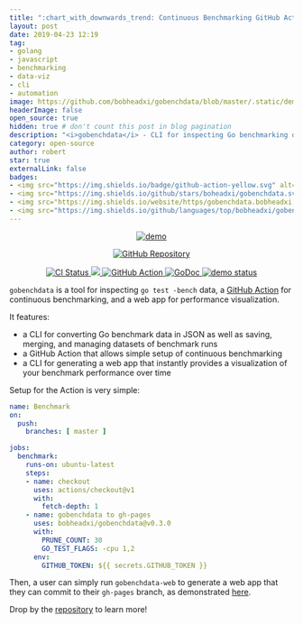 ```yaml
---
title: ":chart_with_downwards_trend: Continuous Benchmarking GitHub Action"
layout: post
date: 2019-04-23 12:19
tag:
- golang
- javascript
- benchmarking
- data-viz
- cli
- automation
image: https://github.com/bobheadxi/gobenchdata/blob/master/.static/demo-chart.png?raw=true
headerImage: false
open_source: true
hidden: true # don't count this post in blog pagination
description: "<i>gobenchdata</i> - CLI for inspecting Go benchmarking outputs, GitHub Action for continuous benchmarking, and web app for performance visualization"
category: open-source
author: robert
star: true
externalLink: false
badges:
- <img src="https://img.shields.io/badge/github-action-yellow.svg" alt="GitHub Action" />
- <img src="https://img.shields.io/github/stars/boheadxi/gobenchdata.svg?" />
- <img src="https://img.shields.io/website/https/gobenchdata.bobheadxi.dev.svg?down_color=grey&down_message=offline&label=demo&up_message=live" alt="demo status">
- <img src="https://img.shields.io/github/languages/top/bobheadxi/gobenchdata.svg?colorB=1e90ff" />
---
```


<p align="center">
  <a href="https://gobenchdata.bobheadxi.dev"> 
    <img src="https://github.com/bobheadxi/gobenchdata/blob/master/.static/demo-chart.png?raw=true" alt="demo">
  </a>
</p>

<p align="center">
  <a href="https://github.com/bobheadxi/gobenchdata">    
    <img src="https://img.shields.io/badge/github-gobenchdata-red.svg?style=for-the-badge" alt="GitHub Repository"/>
  </a>
</p>

<p align="center">
  <a href="https://dev.azure.com/bobheadxi/bobheadxi/_build/latest?definitionId=7&branchName=master">
    <img src="https://dev.azure.com/bobheadxi/bobheadxi/_apis/build/status/bobheadxi.gobenchdata?branchName=master" alt="CI Status" />
  </a>
  <a href="https://github.com/bobheadxi/gobenchdata">
    <img src="https://img.shields.io/github/stars/boheadxi/gobenchdata.svg?" />
  </a>
  <a href="https://bobheadxi.dev/r/gobenchdata">
    <img src="https://img.shields.io/badge/view-github%20action-yellow.svg" alt="GitHub Action" />
  </a>
  <a href="https://godoc.org/github.com/bobheadxi/gobenchdata">
    <img src="https://godoc.org/github.com/bobheadxi/gobenchdata?status.svg" alt="GoDoc" />
  </a>
  <a href="https://gobenchdata.bobheadxi.dev/">
    <img src="https://img.shields.io/website/https/gobenchdata.bobheadxi.dev.svg?down_color=grey&down_message=offline&label=demo&up_message=live" alt="demo status">
  </a>
</p>

`gobenchdata` is a tool for inspecting `go test -bench` data, a
[GitHub Action](https://github.com/features/actions) for continuous benchmarking,
and a web app for performance visualization.

It features:

* a CLI for converting Go benchmark data in JSON as well as saving, merging, and
  managing datasets of benchmark runs
* a GitHub Action that allows simple setup of continuous benchmarking
* a CLI for generating a web app that instantly provides a visualization of your
  benchmark performance over time

Setup for the Action is very simple:

```yml
name: Benchmark
on:
  push:
    branches: [ master ]

jobs:
  benchmark:
    runs-on: ubuntu-latest
    steps:
    - name: checkout
      uses: actions/checkout@v1
      with:
        fetch-depth: 1
    - name: gobenchdata to gh-pages
      uses: bobheadxi/gobenchdata@v0.3.0
      with:
        PRUNE_COUNT: 30
        GO_TEST_FLAGS: -cpu 1,2
      env:
        GITHUB_TOKEN: ${{ secrets.GITHUB_TOKEN }}
```

Then, a user can simply run `gobenchdata-web` to generate a web app that they
can commit to their `gh-pages` branch, as demonstrated [here](https://gobenchdata.bobheadxi.dev).

Drop by the [repository](https://github.com/bobheadxi/gobenchdata) to learn more!

<br />
